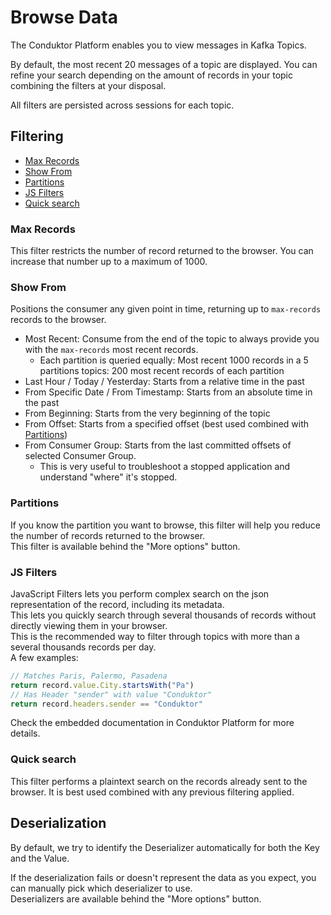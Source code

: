 # Browse Data

The Conduktor Platform enables you to view messages in Kafka Topics.

By default, the most recent 20 messages of a topic are displayed.
You can refine your search depending on the amount of records in your topic combining the filters at your disposal.

All filters are persisted across sessions for each topic.

## Filtering

- [Max Records](#max-records)
- [Show From](#show-from)
- [Partitions](#partitions)
- [JS Filters](#js-filters)
- [Quick search](#quick-search)


### Max Records
This filter restricts the number of record returned to the browser. You can increase that number up to a maximum of 1000.

### Show From
Positions the consumer any given point in time, returning up to `max-records` records to the browser.
- Most Recent: Consume from the end of the topic to always provide you with the `max-records` most recent records. 
  - Each partition is queried equally: Most recent 1000 records in a 5 partitions topics: 200 most recent records of each partition
- Last Hour / Today / Yesterday: Starts from a relative time in the past
- From Specific Date / From Timestamp: Starts from an absolute time in the past
- From Beginning: Starts from the very beginning of the topic
- From Offset: Starts from a specified offset (best used combined with [Partitions](#partitions))
- From Consumer Group: Starts from the last committed offsets of selected Consumer Group. 
  - This is very useful to troubleshoot a stopped application and understand "where" it's stopped.

### Partitions
If you know the partition you want to browse, this filter will help you reduce the number of records returned to the browser.  
This filter is available behind the "More options" button.

### JS Filters
JavaScript Filters lets you perform complex search on the json representation of the record, including its metadata.   
This lets you quickly search through several thousands of records without directly viewing them in your browser.  
This is the recommended way to filter through topics with more than a several thousands records per day.    
A few examples:

````js
// Matches Paris, Palermo, Pasadena
return record.value.City.startsWith("Pa")
// Has Header "sender" with value "Conduktor"
return record.headers.sender == "Conduktor"
````

Check the embedded documentation in Conduktor Platform for more details.

### Quick search
This filter performs a plaintext search on the records already sent to the browser.
It is best used combined with any previous filtering applied.

## Deserialization

By default, we try to identify the Deserializer automatically for both the Key and the Value.  

If the deserialization fails or doesn't represent the data as you expect, you can manually pick which deserializer to use.  
Deserializers are available behind the "More options" button.